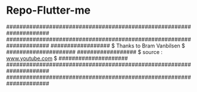 # Repo-Flutter-me

#####################################################################
#####################################################################
################## $ Thanks to Bram Vanbilsen $ #####################
################## $ source : www.youtube.com $ #####################
#####################################################################
#####################################################################